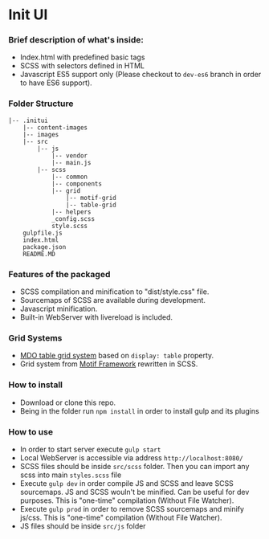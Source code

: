 # Init UI
### Brief description of what's inside:
* Index.html with predefined basic tags
* SCSS with selectors defined in HTML
* Javascript ES5 support only (Please checkout to `dev-es6` branch in order to have ES6 support).

### Folder Structure
```
|-- .initui
    |-- content-images
    |-- images
    |-- src
        |-- js
            |-- vendor
            |-- main.js
        |-- scss
            |-- common
            |-- components
            |-- grid
                |-- motif-grid
                |-- table-grid
            |-- helpers
            _config.scss
            style.scss
    gulpfile.js
    index.html
    package.json
    README.MD
```

### Features of the packaged
* SCSS compilation and minification to "dist/style.css" file.
* Sourcemaps of SCSS are available during development.
* Javascript minification.
* Built-in WebServer with livereload is included.

### Grid Systems
* [MDO table grid system](http://mdo.github.io/table-grid/) based on `display: table` property. 
* Grid system from [Motif Framework](https://github.com/MotifFramework/Motif) rewritten in SCSS.  

### How to install
* Download or clone this repo.
* Being in the folder run ```npm install``` in order to install gulp and its plugins

### How to use
* In order to start server execute `````gulp start`````
* Local WebServer is accessible via address ```http://localhost:8080/```
* SCSS files should be inside ```src/scss``` folder. Then you can import any scss into main ```styles.scss``` file
* Execute ```gulp dev``` in order compile JS and SCSS and leave SCSS sourcemaps. JS and SCSS wouln't be minified. Can be useful for dev purposes. This is "one-time" compilation (Without File Watcher).
* Execute ```gulp prod``` in order to remove SCSS sourcemaps and minify js/css. This is "one-time" compilation (Without File Watcher).
* JS files should be inside ```src/js``` folder